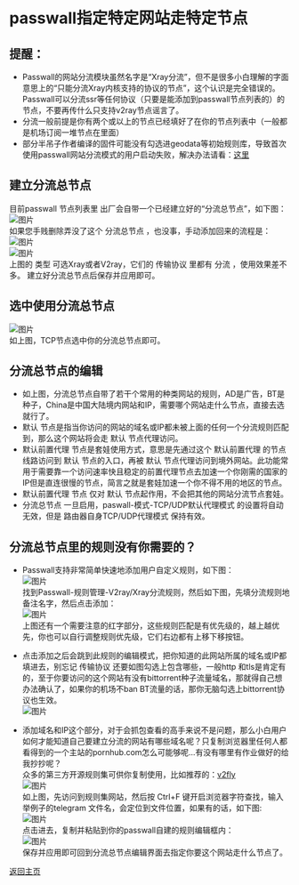 # passwall指定特定网站走特定节点

## 提醒：
* Passwall的网站分流模块虽然名字是“Xray分流”，但不是很多小白理解的字面意思上的“只能分流Xray内核支持的协议的节点”，这个认识是完全错误的。Passwall可以分流ssr等任何协议（只要是能添加到passwall节点列表的）的节点，不要再传什么只支持v2ray节点谣言了。                    
* 分流一般前提是你有两个或以上的节点已经填好了在你的节点列表中（一般都是机场订阅一堆节点在里面）                           
* 部分半吊子作者编译的固件可能没有勾选进geodata等初始规则库，导致首次使用passwall网站分流模式的用户启动失败，解决办法请看：[这里](https://boduoyejieyi666.github.io/whonolikeboduoyejieyi/tips/passwallURLfenliuFail.html)

## 建立分流总节点
目前passwall 节点列表里 出厂会自带一个已经建立好的“分流总节点”，如下图：       
![图片](https://user-images.githubusercontent.com/73426989/155841248-b167c5be-5cfb-4f40-9e95-16542cf13b08.png)           
如果您手贱删除弄没了这个 分流总节点 ，也没事，手动添加回来的流程是：             
![图片](https://user-images.githubusercontent.com/73426989/155841262-517c1ae1-46f2-40b7-b19d-120538c549e5.png)         
![图片](https://user-images.githubusercontent.com/73426989/155841270-427a6d84-a1ba-4443-9aa3-a9df4bde0491.png)        
上图的 类型 可选Xray或者V2ray，它们的 传输协议 里都有 分流 ，使用效果差不多。
建立好分流总节点后保存并应用即可。

## 选中使用分流总节点
![图片](https://user-images.githubusercontent.com/73426989/155841284-2e2955e5-35c3-40a0-ae1f-ae691603ae35.png)        
如上图，TCP节点选中你的分流总节点即可。           

## 分流总节点的编辑
* 如上图，分流总节点自带了若干个常用的种类网站的规则，AD是广告，BT是种子，China是中国大陆境内网站和IP，需要哪个网站走什么节点，直接去选就行了。
* 默认 节点是指当你访问的网站的域名或IP都未被上面的任何一个分流规则匹配到，那么这个网站将会走 默认 节点代理访问。
* 默认前置代理 节点是套娃使用方式，意思是先通过这个 默认前置代理 的节点线路访问到 默认 节点的入口，再被 默认 节点代理访问到境外网站。此功能常用于需要靠一个访问速率快且稳定的前置代理节点去加速一个你刚需的国家的IP但是直连很慢的节点，简言之就是套娃加速一个你不得不用的地区的节点。
* 默认前置代理 节点 仅对 默认 节点起作用，不会把其他的网站分流节点套娃。
* 分流总节点 一旦启用，paswall-模式-TCP/UDP默认代理模式 的设置将自动无效，但是 路由器自身TCP/UDP代理模式 保持有效。

## 分流总节点里的规则没有你需要的？
* Passwall支持非常简单快速地添加用户自定义规则，如下图：    
![图片](https://user-images.githubusercontent.com/73426989/155841314-eb19480a-064f-4203-b0e4-21443ddd4031.png)          
找到Passwall-规则管理-V2ray/Xray分流规则，然后如下图，先填分流规则地备注名字，然后点击添加：        
![图片](https://user-images.githubusercontent.com/73426989/155841332-b2c1de04-20d0-415d-86eb-915d443e9cff.png)                  
上图还有一个需要注意的红字部分，这些规则匹配是有优先级的，越上越优先，你也可以自行调整规则优先级，它们右边都有上移下移按钮。                   

* 点击添加之后会跳到此规则的编辑模式，把你知道的此网站所属的域名或IP都填进去，别忘记 传输协议 还要如图勾选上包含哪些，一般http 和tls是肯定有的，至于你要访问的这个网站有没有bittorrent种子流量域名，那就得自己想办法确认了，如果你的机场不ban BT流量的话，那你无脑勾选上bittorrent协议也生效。          
![图片](https://user-images.githubusercontent.com/73426989/155841360-ed647432-5fc1-4ed1-8e07-bcea5b0d8af7.png)               

* 添加域名和IP这个部分，对于会抓包查看的高手来说不是问题，那么小白用户如何才能知道自己要建立分流的网站有哪些域名呢？只复制浏览器里任何人都看得到的一个主站的pornhub.com怎么可能够呢…有没有哪里有作业做好的给我抄抄呢？             
众多的第三方开源规则集可供你复制使用，比如推荐的：[v2fly](https://github.com/v2fly/domain-list-community/tree/master/data)          
![图片](https://user-images.githubusercontent.com/73426989/155841390-c6ee87bf-d769-478c-a97f-a50023d4b3c8.png)            
如上图，先访问到规则集网站，然后按 Ctrl+F 键开启浏览器字符查找，输入举例子的telegram 文件名，会定位到文件位置，如果有的话，如下图:                
![图片](https://user-images.githubusercontent.com/73426989/155841405-2bcf264e-b715-48a5-bbb8-4c79bb76af57.png)         
点击进去，复制并粘贴到你的passwall自建的规则编辑框内：          
![图片](https://user-images.githubusercontent.com/73426989/155841415-ae53dc32-556d-411f-8a42-1388e2e1fae2.png)            
保存并应用即可回到分流总节点编辑界面去指定你要这个网站走什么节点了。               



[返回主页](https://boduoyejieyi666.github.io/whonolikeboduoyejieyi/)        




